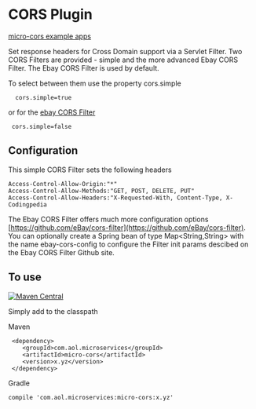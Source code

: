 # CORS Plugin

[micro-cors example apps](https://github.com/aol/micro-server/tree/master/micro-cors/src/test/java/app)

Set response headers for Cross Domain support via a Servlet Filter. Two CORS Filters are provided - simple and the more advanced Ebay CORS Filter. The Ebay CORS Filter is used by default.

To select between them use the property cors.simple

      cors.simple=true
      
or for the [ebay CORS Filter](https://github.com/eBay/cors-filter)

     cors.simple=false
     

## Configuration
     
This simple CORS Filter sets the following headers

    Access-Control-Allow-Origin:"*"
    Access-Control-Allow-Methods:"GET, POST, DELETE, PUT"
    Access-Control-Allow-Headers:"X-Requested-With, Content-Type, X-Codingpedia

The Ebay CORS Filter offers much more configuration options  [https://github.com/eBay/cors-filter](https://github.com/eBay/cors-filter). You can optionally create a Spring bean of type Map<String,String> with the name ebay-cors-config to configure the Filter init params descibed on the Ebay CORS Filter Github site.



## To use

[![Maven Central](https://maven-badges.herokuapp.com/maven-central/com.aol.microservices/micro-cors/badge.svg)](https://maven-badges.herokuapp.com/maven-central/com.aol.microservices/micro-cors)

Simply add to the classpath

Maven 

     <dependency>
        <groupId>com.aol.microservices</groupId>  
        <artifactId>micro-cors</artifactId>
        <version>x.yz</version>
     </dependency>
     
Gradle

    compile 'com.aol.microservices:micro-cors:x.yz'
